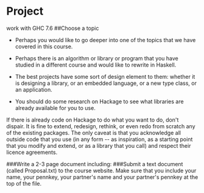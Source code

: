 Project
=======
work with GHC 7.6
##Choose a topic
- Perhaps you would like to go deeper into one of the topics that we have covered in this course.
- Perhaps there is an algorithm or library or program that you have studied in a different course and would like to rewrite in Haskell.


- The best projects have some sort of design element to them: whether it is designing a library, or an embedded language, or a new type class, or an application.


- You should do some research on Hackage to see what libraries are already available for you to use.

If there is already code on Hackage to do what you want to do, don't dispair. It is fine to extend, redesign, rethink, or even redo from scratch any of the existing packages. The only caveat is that you acknowledge all outside code that you use (in any form -- as inspiration, as a starting point that you modify and extend, or as a library that you call) and respect their licence agreements.


###Write a 2-3 page document including:
###Submit a text document (called Proposal.txt) to the course website. Make sure that you include your name, your pennkey, your partner's name and your partner's pennkey at the top of the file.
